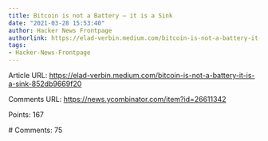 ```yaml
---
title: Bitcoin is not a Battery – it is a Sink
date: "2021-03-28 15:53:40"
author: Hacker News Frontpage
authorlink: https://elad-verbin.medium.com/bitcoin-is-not-a-battery-it-is-a-sink-852db9669f20
tags:
- Hacker-News-Frontpage
---
```


<p>Article URL: <a href="https://elad-verbin.medium.com/bitcoin-is-not-a-battery-it-is-a-sink-852db9669f20">https://elad-verbin.medium.com/bitcoin-is-not-a-battery-it-is-a-sink-852db9669f20</a></p>
<p>Comments URL: <a href="https://news.ycombinator.com/item?id=26611342">https://news.ycombinator.com/item?id=26611342</a></p>
<p>Points: 167</p>
<p># Comments: 75</p>
